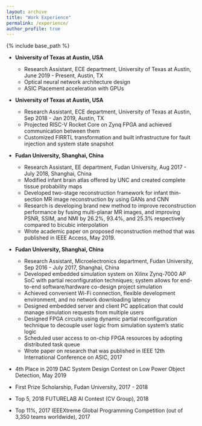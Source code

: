 ```yaml
---
layout: archive
title: "Work Experience"
permalink: /experience/
author_profile: true
---
```


{% include base_path %}


* **University of Texas at Austin, USA**
  * Research Assistant, ECE department, University of Texas at Austin, June 2019 - Present, Austin, TX
  * Optical neural network architecture design 
  * ASIC Placement acceleration with GPUs

* **University of Texas at Austin, USA**
  * Research Assistant, ECE department, University of Texas at Austin, Sep 2018 - Jan 2019, Austin, TX
  * Projected RISC-V Rocket Core on Zynq FPGA and achieved communication between them 
  * Customized FIRRTL transformation and built infrastructure for fault injection and system state snapshot

* **Fudan University, Shanghai, China**
  * Research Assistant, EE department, Fudan University, Aug 2017 - July 2018, Shanghai, China
  * Modified infant brain atlas offered by UNC and created complete tissue probability maps 
  * Developed two-stage reconstruction framework for infant thin-section MR image reconstruction by using GANs and CNN
  * Research is developing brand new method to improve reconstruction performance by fusing multi-planar MR images, and improving PSNR, SSIM, and NMI by 26.2%, 93.4%, and 25.3% respectively compared to bicubic interpolation 
  * Wrote academic paper on proposed reconstruction method that was published in IEEE Access, May 2019.

* **Fudan University, Shanghai, China**
  * Research Assistant, Microelectronics department, Fudan University, Sep 2016 - July 2017, Shanghai, China
  * Developed embedded simulation system on Xilinx Zynq-7000 AP SoC with partial reconfiguration techniques; system allows for end-to-end software/hardware co-design project simulation 
  * Achieved convenient Wi-Fi connection, flexible development environment, and no network downloading latency 
  * Designed embedded server and client PC application that could manage simulation requests from multiple users 
  * Designed FPGA circuits using dynamic partial reconfiguration technique to decouple user logic from simulation system’s static logic 
  * Scheduled user access to on-chip FPGA resources by adopting distributed task queue 
  * Wrote paper on research that was published in IEEE 12th International Conference on ASIC, 2017


* 4th Place in 2019 DAC System Design Contest on Low Power Object Detection, May 2019
* First Prize Scholarship, Fudan University, 2017 - 2018
* Top 5, 2018 FUTURELAB AI Contest (CV Group), 2018
* Top 11%, 2017 IEEEXtreme Global Programming Competition (out of 3,350 teams worldwide), 2017

